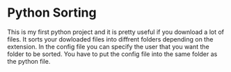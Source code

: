 # Python Sorting
This is my first python project and it is pretty useful if you download a lot of files.
It sorts your dowloaded files into diffrent folders depending on the extension.
In the config file you can specify the user that you want the folder to be sorted.
You have to put the config file into the same folder as the python file.
